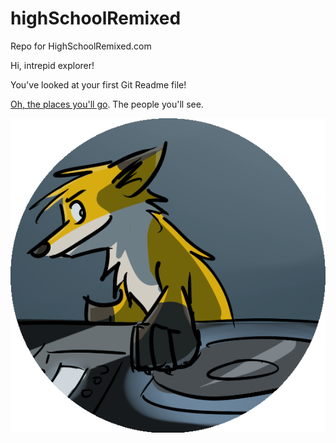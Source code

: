 # highSchoolRemixed
Repo for HighSchoolRemixed.com

Hi, intrepid explorer!

You've looked at your first Git Readme file!

[Oh, the places you'll go](https://youtu.be/wa-0yJXFeKk). The people you'll see. 



![alt text](https://github.com/EdJones/highSchoolRemixed/blob/master/remixing_round.png "Logo")